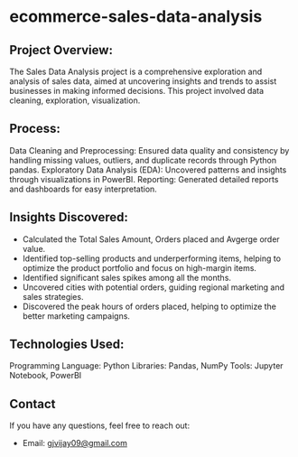 # ecommerce-sales-data-analysis

## Project Overview:

The Sales Data Analysis project is a comprehensive exploration and analysis of sales data, aimed at uncovering insights and trends to assist businesses in making informed decisions. This project involved data cleaning, exploration, visualization.

## Process:

Data Cleaning and Preprocessing: Ensured data quality and consistency by handling missing values, outliers, and duplicate records through Python pandas.
Exploratory Data Analysis (EDA): Uncovered patterns and insights through visualizations in PowerBI.
Reporting: Generated detailed reports and dashboards for easy interpretation.

## Insights Discovered:

- Calculated the Total Sales Amount, Orders placed and Avgerge order value.
- Identified top-selling products and underperforming items, helping to optimize the product portfolio and focus on high-margin items.
- Identified significant sales spikes among all the months.
- Uncovered cities with potential orders, guiding regional marketing and sales strategies.
- Discovered the peak hours of orders placed, helping to optimize the better marketing campaigns.

## Technologies Used:

Programming Language: Python
Libraries: Pandas, NumPy
Tools: Jupyter Notebook, PowerBI

## Contact

If you have any questions, feel free to reach out:

- Email: gjvijay09@gmail.com
